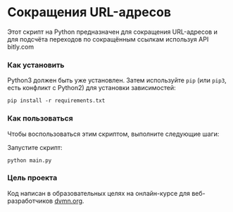 # Сокращения URL-адресов
Этот скрипт на Python предназначен для сокращения URL-адресов и для подсчёта переходов по сокращённым ссылкам используя API bitly.com

### Как установить

Python3 должен быть уже установлен. 
Затем используйте `pip` (или `pip3`, есть конфликт с Python2) для установки зависимостей:
```
pip install -r requirements.txt
```
### Как пользоваться
Чтобы воспользоваться этим скриптом, выполните следующие шаги:

Запустите скрипт:
```
python main.py
```
### Цель проекта

Код написан в образовательных целях на онлайн-курсе для веб-разработчиков [dvmn.org](https://dvmn.org/).